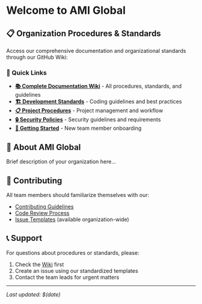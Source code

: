# Welcome to AMI Global

## 📋 Organization Procedures & Standards

Access our comprehensive documentation and organizational standards through our GitHub Wiki:

### 🔗 Quick Links
- **[📚 Complete Documentation Wiki](https://github.com/AMI-Global/.github/wiki)** - All procedures, standards, and guidelines
- **[🏗️ Development Standards](https://github.com/AMI-Global/.github/wiki/Development-Standards)** - Coding guidelines and best practices
- **[📋 Project Procedures](https://github.com/AMI-Global/.github/wiki/Project-Procedures)** - Project management and workflow
- **[🔒 Security Policies](https://github.com/AMI-Global/.github/wiki/Security-Policies)** - Security guidelines and requirements
- **[🚀 Getting Started](https://github.com/AMI-Global/.github/wiki/Getting-Started)** - New team member onboarding

## 📖 About AMI Global

Brief description of your organization here...

## 🤝 Contributing

All team members should familiarize themselves with our:
- [Contributing Guidelines](https://github.com/AMI-Global/.github/wiki/Contributing-Guidelines)
- [Code Review Process](https://github.com/AMI-Global/.github/wiki/Code-Review-Process)
- [Issue Templates](./.github/ISSUE_TEMPLATE/) (available organization-wide)

## 📞 Support

For questions about procedures or standards, please:
1. Check the [Wiki](https://github.com/AMI-Global/.github/wiki) first
2. Create an issue using our standardized templates
3. Contact the team leads for urgent matters

---
*Last updated: $(date)*
